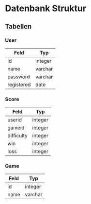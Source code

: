 # Datenbank Struktur

## Tabellen

### User

| Feld       | Typ     |
| ---------- | ------- |
| id         | integer |
| name       | varchar |
| password   | varchar |
| registered | date    |

### Score

| Feld       | Typ     |
| ---------- | ------- |
| userid     | integer |
| gameid     | integer |
| difficulty | integer |
| win        | integer |
| loss       | integer |

### Game

| Feld | Typ     |
| ---- | ------- |
| id   | integer |
| name | varchar |
